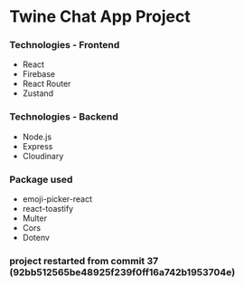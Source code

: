 # Twine Chat App Project

### Technologies - Frontend
   - React
   - Firebase
   - React Router
   - Zustand


### Technologies - Backend
   - Node.js
   - Express
   - Cloudinary



### Package used
   - emoji-picker-react
   - react-toastify
   - Multer 
   - Cors
   - Dotenv



### project restarted from commit 37 (92bb512565be48925f239f0ff16a742b1953704e)
   
   

